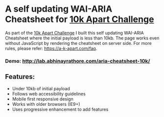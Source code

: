 # A self updating WAI-ARIA Cheatsheet for [10k Apart Challenge](https://a-k-apart.com)

As part of the [10k Apart Challenge](https://a-k-apart.com) I built this self updating WAI-ARIA Cheatsheet where the initial payload is less than 10kb. The page works even without JavaScript by rendering the cheatsheet on server side. For more rules, please refer: https://a-k-apart.com/faq.

### Demo: http://lab.abhinayrathore.com/aria-cheatsheet-10k/

## Features:
* Under 10kb of initial payload
* Follows web accessibility guidelines
* Mobile first responsive design
* Works with older browsers (IE9+)
* Uses progressive enhancement to add features